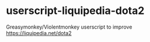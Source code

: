 # userscript-liquipedia-dota2
Greasymonkey/Violentmonkey userscript to improve https://liquipedia.net/dota2
